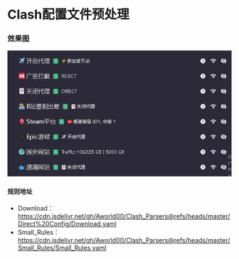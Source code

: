 # Clash配置文件预处理

### 效果图
![](https://raw.githubusercontent.com/Aworld00/Clash_Parsers/refs/heads/master/Image/%E6%95%88%E6%9E%9C%E5%9B%BE.png)
#### 规则地址
* Download：https://cdn.jsdelivr.net/gh/Aworld00/Clash_Parsers@refs/heads/master/Direct%20Config/Download.yaml
* Small_Rules：https://cdn.jsdelivr.net/gh/Aworld00/Clash_Parsers@refs/heads/master/Small_Rules/Small_Rules.yaml

